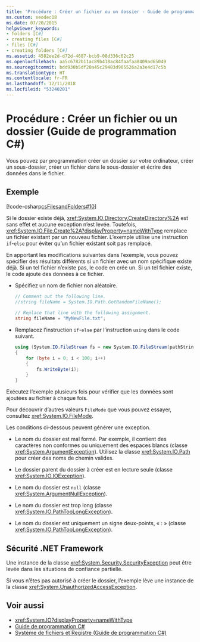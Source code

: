 ```yaml
---
title: 'Procédure : Créer un fichier ou un dossier - Guide de programmation C#'
ms.custom: seodec18
ms.date: 07/20/2015
helpviewer_keywords:
- folders [C#]
- creating files [C#]
- files [C#]
- creating folders [C#]
ms.assetid: 4582ee2d-d72d-4687-bcb9-08d336c62c25
ms.openlocfilehash: aa5c6782b11ac89b418ac84faafaa8409ad65049
ms.sourcegitcommit: bdd930b5df20a45c29483d905526a2a3e4d17c5b
ms.translationtype: HT
ms.contentlocale: fr-FR
ms.lasthandoff: 12/11/2018
ms.locfileid: "53240201"
---
```

# <a name="how-to-create-a-file-or-folder-c-programming-guide"></a>Procédure : Créer un fichier ou un dossier (Guide de programmation C#)
Vous pouvez par programmation créer un dossier sur votre ordinateur, créer un sous-dossier, créer un fichier dans le sous-dossier et écrire des données dans le fichier.  
  
## <a name="example"></a>Exemple  
 [!code-csharp[csFilesandFolders#10](../../../csharp/programming-guide/file-system/codesnippet/CSharp/how-to-create-a-file-or-folder_1.cs)]  
  
 Si le dossier existe déjà, <xref:System.IO.Directory.CreateDirectory%2A> est sans effet et aucune exception n’est levée. Toutefois, <xref:System.IO.File.Create%2A?displayProperty=nameWithType> remplace un fichier existant par un nouveau fichier. L’exemple utilise une instruction `if`-`else` pour éviter qu’un fichier existant soit pas remplacé.  
  
 En apportant les modifications suivantes dans l’exemple, vous pouvez spécifier des résultats différents si un fichier avec un nom spécifique existe déjà. Si un tel fichier n’existe pas, le code en crée un. Si un tel fichier existe, le code ajoute des données à ce fichier.  
  
-   Spécifiez un nom de fichier non aléatoire.  
  
    ```csharp  
    // Comment out the following line.  
    //string fileName = System.IO.Path.GetRandomFileName();  
  
    // Replace that line with the following assignment.  
    string fileName = "MyNewFile.txt";  
    ```  
  
-   Remplacez l’instruction `if`-`else` par l’instruction `using` dans le code suivant.  
  
    ```csharp  
    using (System.IO.FileStream fs = new System.IO.FileStream(pathString, FileMode.Append))   
    {  
        for (byte i = 0; i < 100; i++)  
        {  
            fs.WriteByte(i);  
        }  
    }  
    ```  
  
 Exécutez l’exemple plusieurs fois pour vérifier que les données sont ajoutées au fichier à chaque fois.  
  
 Pour découvrir d’autres valeurs `FileMode` que vous pouvez essayer, consultez <xref:System.IO.FileMode>.  
  
 Les conditions ci-dessous peuvent générer une exception.  
  
-   Le nom du dossier est mal formé. Par exemple, il contient des caractères non conformes ou uniquement des espaces blancs (classe <xref:System.ArgumentException>). Utilisez la classe <xref:System.IO.Path> pour créer des noms de chemin valides.  
  
-   Le dossier parent du dossier à créer est en lecture seule (classe <xref:System.IO.IOException>).  
  
-   Le nom du dossier est `null` (classe <xref:System.ArgumentNullException>).  
  
-   Le nom du dossier est trop long (classe <xref:System.IO.PathTooLongException>).  
  
-   Le nom du dossier est uniquement un signe deux-points, « : » (classe <xref:System.IO.PathTooLongException>).  
  
## <a name="net-framework-security"></a>Sécurité .NET Framework  
 Une instance de la classe <xref:System.Security.SecurityException> peut être levée dans les situations de confiance partielle.  
  
 Si vous n’êtes pas autorisé à créer le dossier, l’exemple lève une instance de la classe <xref:System.UnauthorizedAccessException>.  
  
## <a name="see-also"></a>Voir aussi

- <xref:System.IO?displayProperty=nameWithType>  
- [Guide de programmation C#](../../../csharp/programming-guide/index.md)  
- [Système de fichiers et Registre (Guide de programmation C#)](../../../csharp/programming-guide/file-system/index.md)
